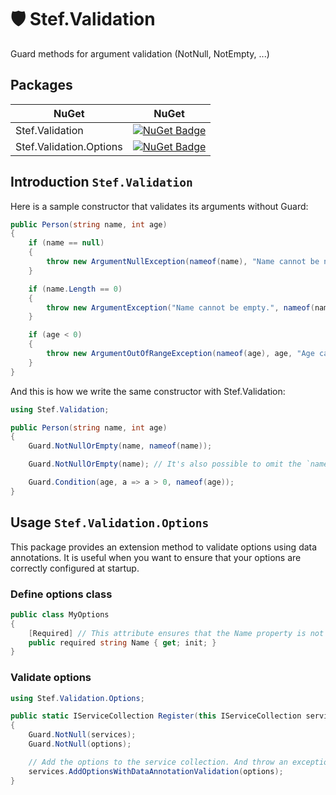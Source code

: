 ﻿# 🛡️ Stef.Validation
Guard methods for argument validation (NotNull, NotEmpty, ...)

## Packages
| NuGet | NuGet |
| - | - |
| Stef.Validation | [![NuGet Badge](https://img.shields.io/nuget/v/Stef.Validation)](https://www.nuget.org/packages/Stef.Validation)
| Stef.Validation.Options | [![NuGet Badge](https://img.shields.io/nuget/v/Stef.Validation.Options)](https://www.nuget.org/packages/Stef.Validation.Options)

## Introduction `Stef.Validation `

Here is a sample constructor that validates its arguments without Guard:

``` c#
public Person(string name, int age)
{
    if (name == null)
    {
        throw new ArgumentNullException(nameof(name), "Name cannot be null.");
    }

    if (name.Length == 0)
    {
        throw new ArgumentException("Name cannot be empty.", nameof(name));
    }

    if (age < 0)
    {
        throw new ArgumentOutOfRangeException(nameof(age), age, "Age cannot be negative.");
    }
}
```


And this is how we write the same constructor with Stef.Validation:

``` c#
using Stef.Validation;

public Person(string name, int age)
{
    Guard.NotNullOrEmpty(name, nameof(name));

    Guard.NotNullOrEmpty(name); // It's also possible to omit the `nameof(...)`-statement because CallerArgumentExpression is used internally.

    Guard.Condition(age, a => a > 0, nameof(age));
}
```

## Usage `Stef.Validation.Options`
This package provides an extension method to validate options using data annotations.
It is useful when you want to ensure that your options are correctly configured at startup.

### Define options class

``` c#
public class MyOptions
{
    [Required] // This attribute ensures that the Name property is not null or empty
    public required string Name { get; init; }
}
```

### Validate options

``` c#
using Stef.Validation.Options;

public static IServiceCollection Register(this IServiceCollection services, MyOptions options)
{
    Guard.NotNull(services);
    Guard.NotNull(options);

    // Add the options to the service collection. And throw an exception if the options are not valid.
    services.AddOptionsWithDataAnnotationValidation(options);
}
```